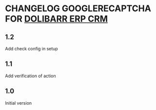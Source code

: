 # CHANGELOG GOOGLERECAPTCHA FOR [DOLIBARR ERP CRM](https://www.dolibarr.org)

## 1.2

Add check config in setup

## 1.1

Add verification of action

## 1.0

Initial version
